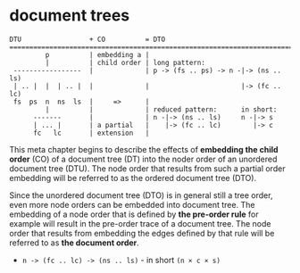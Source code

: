 
# document trees

```
DTU                 + CO          = DTO
========================================================================
         p          | embedding a |
         |          | child order | long pattern:
 -----------------  |             | p -> (fs .. ps) -> n -|-> (ns .. ls)
 | .. |  |  | .. |  |             |                       |-> (fc .. lc)
 fs  ps  n  ns  ls  |     =>      |
         |          |             | reduced pattern:      in short:
      -------       |             | n -|-> (ns .. ls)     n -|-> s
      | ... |       | a partial   |    |-> (fc .. lc)        |-> c
      fc   lc       | extension   |
```

This meta chapter begins to describe the effects of **embedding the child order**
(CO) of a document tree (DT) into the noder order of an unordered document tree
(DTU). The node order that results from such a partial order embedding will be
referred to as the ordered document tree (DTO).

Since the unordered document tree (DTO) is in general still a tree order, even
more node orders can be embedded into document tree. The embedding of a node
order that is defined by **the pre-order rule** for example will result in the
pre-order trace of a document tree. The node order that results from embedding
the edges defined by that rule will be referred to as **the document order**.

* `n -> (fc .. lc) -> (ns .. ls)` - in short `(n × c × s)`
